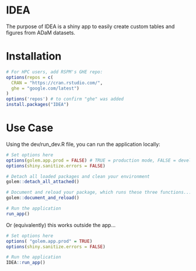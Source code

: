 
<!-- README.md is generated from README.Rmd. Please edit that file -->
IDEA
====

The purpose of IDEA is a shiny app to easily create custom tables and figures from ADaM datasets.

Installation
============

``` r
# For HPC users, add RSPM's GHE repo:
options(repos = c(
  CRAN = "https://cran.rstudio.com/",
  ghe = "google.com/latest")
)
options('repos') # to confirm "ghe" was added
install.packages("IDEA")
```

Use Case
========

Using the dev/run\_dev.R file, you can run the application locally:

``` r
# Set options here
options(golem.app.prod = FALSE) # TRUE = production mode, FALSE = development mode
options(shiny.sanitize.errors = FALSE)

# Detach all loaded packages and clean your environment
golem::detach_all_attached()

# Document and reload your package, which runs these three functions...
golem::document_and_reload()

# Run the application 
run_app()
```

Or (equivalently) this works outside the app...

``` r
# Set options here
options( "golem.app.prod" = TRUE)
options(shiny.sanitize.errors = FALSE)

# Run the application 
IDEA::run_app()
```
